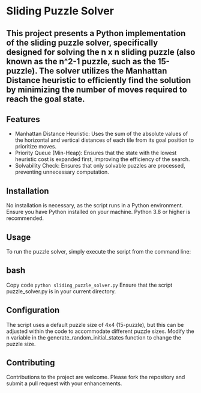 # Sliding Puzzle Solver
## This project presents a Python implementation of the sliding puzzle solver, specifically designed for solving the n x n sliding puzzle (also known as the n^2-1 puzzle, such as the 15-puzzle). The solver utilizes the Manhattan Distance heuristic to efficiently find the solution by minimizing the number of moves required to reach the goal state.

## Features
* Manhattan Distance Heuristic: Uses the sum of the absolute values of the horizontal and vertical distances of each tile from its goal position to prioritize moves.
* Priority Queue (Min-Heap): Ensures that the state with the lowest heuristic cost is expanded first, improving the efficiency of the search.
* Solvability Check: Ensures that only solvable puzzles are processed, preventing unnecessary computation.

## Installation
No installation is necessary, as the script runs in a Python environment. Ensure you have Python installed on your machine. Python 3.8 or higher is recommended.

## Usage
To run the puzzle solver, simply execute the script from the command line:

## bash
Copy code
`python sliding_puzzle_solver.py`
Ensure that the script puzzle_solver.py is in your current directory.

## Configuration
The script uses a default puzzle size of 4x4 (15-puzzle), but this can be adjusted within the code to accommodate different puzzle sizes. Modify the n variable in the generate_random_initial_states function to change the puzzle size.

## Contributing
Contributions to the project are welcome. Please fork the repository and submit a pull request with your enhancements.
